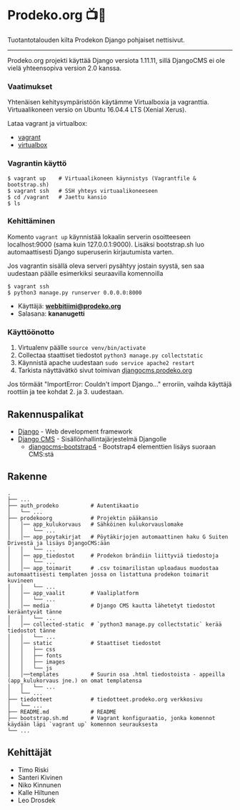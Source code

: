 # Prodeko.org :tv::rainbow:

Tuotantotalouden kilta Prodekon Django pohjaiset nettisivut.

---

 Prodeko.org projekti käyttää Django versiota 1.11.11, sillä DjangoCMS ei ole vielä yhteensopiva version 2.0 kanssa.

### Vaatimukset

Yhtenäisen kehitysympäristöön käytämme Virtualboxia ja vagranttia. Virtuaalikoneen versio on Ubuntu 16.04.4 LTS (Xenial Xerus).

Lataa vagrant ja virtualbox:
- [vagrant](https://www.vagrantup.com/downloads.html)
- [virtualbox](https://www.virtualbox.org/wiki/Downloads)

### Vagrantin käyttö
```
$ vagrant up    # Virtuaalikoneen käynnistys (Vagrantfile & bootstrap.sh)
$ vagrant ssh   # SSH yhteys virtuaalikoneeseen
$ cd /vagrant   # Jaettu kansio
$ ls
```

### Kehittäminen

Komento `vagrant up` käynnistää lokaalin serverin osoitteeseen localhost:9000 (sama kuin 127.0.0.1:9000). Lisäksi bootstrap.sh luo automaattisesti Django superuserin kirjautumista varten.

Jos vagrantin sisällä oleva serveri pysähtyy jostain syystä, sen saa uudestaan päälle esimerkiksi seuraavilla komennoilla

```
$ vagrant ssh
$ python3 manage.py runserver 0.0.0.0:8000
```

- Käyttäjä: **webbitiimi@prodeko.org**
- Salasana: **kananugetti**


### Käyttöönotto

1. Virtualenv päälle `source venv/bin/activate`
2. Collectaa staattiset tiedostot `python3 manage.py collectstatic`
3. Käynnistä apache uudestaan `sudo service apache2 restart`
4. Tarkista näyttävätkö sivut toimivan [djangocms.prodeko.org](https://djangocms.prodeko.org)

Jos törmäät "ImportError: Couldn't import Django..." erroriin, vaihda käyttäjä roottiin ja tee kohdat 2. ja 3. uudestaan.

## Rakennuspalikat

* [Django](https://reactjs.org/) - Web development framework
* [Django CMS](https://www.django-cms.org/en/) - Sisällönhallintajärjestelmä Djangolle
  * [djangocms-bootstrap4](https://github.com/divio/djangocms-bootstrap4) - Bootstrap4 elementtien lisäys suoraan CMS:stä

## Rakenne
    .
    ├── ...
    ├── auth_prodeko          # Autentikaatio
    │   └── ...  
    ├── prodekoorg            # Projektin pääkansio
    │   │── app_kulukorvaus   # Sähköinen kulukorvauslomake
    │   │   └── ...  
    │   │── app_poytakirjat   # Pöytäkirjojen automaattinen haku G Suiten Drivestä ja lisäys DjangoCMS:ään
    │   │   └── ...  
    │   │── app_tiedostot     # Prodekon brändiin liittyviä tiedostoja
    │   │   └── ...  
    │   │── app_toimarit      # .csv toimarilistan uploadaus muodostaa automaattisesti templaten jossa on listattuna prodekon toimarit kuvineen
    │   │   └── ...  
    │   │── app_vaalit        # Vaaliplatform
    │   │   └── ...  
    │   │── media             # Django CMS kautta lähetetyt tiedostot kerääntyvät tänne
    │   │   └── ...  
    │   │── collected-static  # `python3 manage.py collectstatic` kerää tiedostot tänne
    │   │   └── ...  
    │   │── static            # Staattiset tiedostot
    │   │   ├── css
    │   │   ├── fonts
    │   │   ├── images
    │   │   └── js
    │   │──templates          # Suurin osa .html tiedostoista - appeilla (app_kulukorvaus jne.) on omat templatensa
    │   │   └── ...  
    │   └── ...  
    ├── tiedotteet            # tiedotteet.prodeko.org verkkosivu
    │   └── ...  
    ├── README.md             # README
    ├── bootstrap.sh.md       # Vagrant konfiguraatio, jonka komennot käydään läpi `vagrant up` komennon seurauksesta
    └── ...

## Kehittäjät

* Timo Riski
* Santeri Kivinen
* Niko Kinnunen
* Kalle Hiltunen
* Leo Drosdek
